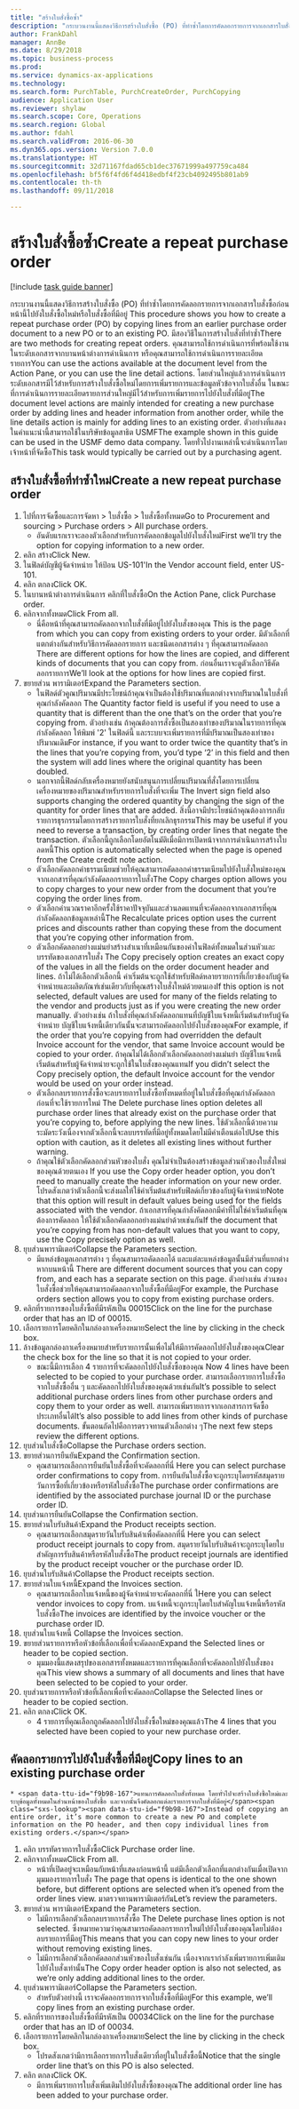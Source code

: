 ```yaml
--- 
title: "สร้างใบสั่งซื้อซ้ำ"
description: "กระบวนงานนี้แสดงวิธีการสร้างใบสั่งซื้อ (PO) ที่ทำซ้ำโดยการคัดลอกรายการจากเอกสารใบสั่งซื้อก่อนหน้านี้ไปยังใบสั่งซื้อใหม่หรือใบสั่งซื้อที่มีอยู่ "
author: FrankDahl
manager: AnnBe
ms.date: 8/29/2018
ms.topic: business-process
ms.prod: 
ms.service: dynamics-ax-applications
ms.technology: 
ms.search.form: PurchTable, PurchCreateOrder, PurchCopying
audience: Application User
ms.reviewer: shylaw
ms.search.scope: Core, Operations
ms.search.region: Global
ms.author: fdahl
ms.search.validFrom: 2016-06-30
ms.dyn365.ops.version: Version 7.0.0
ms.translationtype: HT
ms.sourcegitcommit: 32d71167fdad65cb1dec37671999a497759ca484
ms.openlocfilehash: bf5f6f4fd6f4d418edbf4f23cb4092495b801ab9
ms.contentlocale: th-th
ms.lasthandoff: 09/11/2018

---
```

# <a name="create-a-repeat-purchase-order"></a><span data-ttu-id="f9b98-103">สร้างใบสั่งซื้อซ้ำ</span><span class="sxs-lookup"><span data-stu-id="f9b98-103">Create a repeat purchase order</span></span>

[!include [task guide banner](../../includes/task-guide-banner.md)]

<span data-ttu-id="f9b98-104">กระบวนงานนี้แสดงวิธีการสร้างใบสั่งซื้อ (PO) ที่ทำซ้ำโดยการคัดลอกรายการจากเอกสารใบสั่งซื้อก่อนหน้านี้ไปยังใบสั่งซื้อใหม่หรือใบสั่งซื้อที่มีอยู่ </span><span class="sxs-lookup"><span data-stu-id="f9b98-104">This procedure shows you how to create a repeat purchase order (PO) by copying lines from an earlier purchase order document to a new PO or to an existing PO.</span></span> <span data-ttu-id="f9b98-105">มีสองวิธีในการสร้างใบสั่งที่ทำซ้ำ</span><span class="sxs-lookup"><span data-stu-id="f9b98-105">There are two methods for creating repeat orders.</span></span> <span data-ttu-id="f9b98-106">คุณสามารถใช้การดำเนินการที่พร้อมใช้งานในระดับเอกสารจากบานหน้าต่างการดำเนินการ หรือคุณสามารถใช้การดำเนินการรายละเอียดรายการ</span><span class="sxs-lookup"><span data-stu-id="f9b98-106">You can use the actions available at the document level from the Action Pane, or you can use the line detail actions.</span></span> <span data-ttu-id="f9b98-107">โดยส่วนใหญ่แล้วการดำเนินการระดับเอกสารมีไว้สำหรับการสร้างใบสั่งซื้อใหม่โดยการเพิ่มรายการและข้อมูลหัวข้อจากใบสั่งอื่น ในขณะที่การดำเนินการรายละเอียดรายการส่วนใหญ่มีไว้สำหรับการเพิ่มรายการไปยังใบสั่งที่มีอยู่</span><span class="sxs-lookup"><span data-stu-id="f9b98-107">The document level actions are mainly intended for creating a new purchase order by adding lines and header information from another order, while the line details action is mainly for adding lines to an existing order.</span></span> <span data-ttu-id="f9b98-108">ตัวอย่างที่แสดงในคำแนะนำนี้สามารถใช้ในบริษัทข้อมูลสาธิต USMF</span><span class="sxs-lookup"><span data-stu-id="f9b98-108">The example shown in this guide can be used in the USMF demo data company.</span></span> <span data-ttu-id="f9b98-109">โดยทั่วไปงานเหล่านี้จะดำเนินการโดยเจ้าหน้าที่จัดซื้อ</span><span class="sxs-lookup"><span data-stu-id="f9b98-109">This task would typically be carried out by a purchasing agent.</span></span>


## <a name="create-a-new-repeat-purchase-order"></a><span data-ttu-id="f9b98-110">สร้างใบสั่งซื้อที่ทำซ้ำใหม่</span><span class="sxs-lookup"><span data-stu-id="f9b98-110">Create a new repeat purchase order</span></span>
1. <span data-ttu-id="f9b98-111">ไปที่การจัดซื้อและการจัดหา > ใบสั่งซื้อ > ใบสั่งซื้อทั้งหมด</span><span class="sxs-lookup"><span data-stu-id="f9b98-111">Go to Procurement and sourcing > Purchase orders > All purchase orders.</span></span>
    * <span data-ttu-id="f9b98-112">อันดับแรกเราจะลองตัวเลือกสำหรับการคัดลอกข้อมูลไปยังใบสั่งใหม่</span><span class="sxs-lookup"><span data-stu-id="f9b98-112">First we’ll try the option for copying information to a new order.</span></span>  
2. <span data-ttu-id="f9b98-113">คลิก สร้าง</span><span class="sxs-lookup"><span data-stu-id="f9b98-113">Click New.</span></span>
3. <span data-ttu-id="f9b98-114">ในฟิลด์บัญชีผู้จัดจำหน่าย ให้ป้อน US-101'</span><span class="sxs-lookup"><span data-stu-id="f9b98-114">In the Vendor account field, enter US-101.</span></span>
4. <span data-ttu-id="f9b98-115">คลิก ตกลง</span><span class="sxs-lookup"><span data-stu-id="f9b98-115">Click OK.</span></span>
5. <span data-ttu-id="f9b98-116">ในบานหน้าต่างการดำเนินการ คลิกที่ใบสั่งซื้อ</span><span class="sxs-lookup"><span data-stu-id="f9b98-116">On the Action Pane, click Purchase order.</span></span>
6. <span data-ttu-id="f9b98-117">คลิกจากทั้งหมด</span><span class="sxs-lookup"><span data-stu-id="f9b98-117">Click From all.</span></span>
    * <span data-ttu-id="f9b98-118">นี่คือหน้าที่คุณสามารถคัดลอกจากใบสั่งที่มีอยู่ไปยังใบสั่งของคุณ </span><span class="sxs-lookup"><span data-stu-id="f9b98-118">This is the page from which you can copy from existing orders to your order.</span></span> <span data-ttu-id="f9b98-119">มีตัวเลือกที่แตกต่างกันสำหรับวิธีการคัดลอกรายการ และชนิดเอกสารต่าง ๆ ที่คุณสามารถคัดลอก </span><span class="sxs-lookup"><span data-stu-id="f9b98-119">There are different options for how the lines are copied, and different kinds of documents that you can copy from.</span></span> <span data-ttu-id="f9b98-120">ก่อนอื่นเราจะดูตัวเลือกวิธีคัดลอกรายการ</span><span class="sxs-lookup"><span data-stu-id="f9b98-120">We’ll look at the options for how lines are copied first.</span></span>   
7. <span data-ttu-id="f9b98-121">ขยายส่วน พารามิเตอร์</span><span class="sxs-lookup"><span data-stu-id="f9b98-121">Expand the Parameters section.</span></span>
    * <span data-ttu-id="f9b98-122">ในฟิลด์ตัวคูณปริมาณมีประโยชน์ถ้าคุณจำเป็นต้องใช้ปริมาณที่แตกต่างจากปริมาณในใบสั่งที่คุณกำลังคัดลอก </span><span class="sxs-lookup"><span data-stu-id="f9b98-122">The Quantity factor field is useful if you need to use a quantity that is different than the one that’s on the order that you’re copying from.</span></span> <span data-ttu-id="f9b98-123">ตัวอย่างเช่น ถ้าคุณต้องการสั่งซื้อเป็นสองเท่าของปริมาณในรายการที่คุณกำลังคัดลอก ให้พิมพ์ '2' ในฟิลด์นี้ และระบบจะเพิ่มรายการที่มีปริมาณเป็นสองเท่าของปริมาณเดิม</span><span class="sxs-lookup"><span data-stu-id="f9b98-123">For instance, if you want to order twice the quantity that’s in the lines that you’re copying from, you’d type ‘2’ in this field and then the system will add lines where the original quantity has been doubled.</span></span>  
    * <span data-ttu-id="f9b98-124">นอกจากนี้ฟิลด์กลับเครื่องหมายยังสนับสนุนการเปลี่ยนปริมาณที่สั่งโดยการเปลี่ยนเครื่องหมายของปริมาณสำหรับรายการใบสั่งที่จะเพิ่ม </span><span class="sxs-lookup"><span data-stu-id="f9b98-124">The Invert sign field also supports changing the ordered quantity by changing the sign of the quantity for order lines that are added.</span></span> <span data-ttu-id="f9b98-125">สิ่งนี้อาจมีประโยชน์ถ้าคุณต้องการกลับรายการธุรกรรมโดยการสร้างรายการใบสั่งที่ยกเลิกธุรกรรม</span><span class="sxs-lookup"><span data-stu-id="f9b98-125">This may be useful if you need to reverse a transaction, by creating order lines that negate the transaction.</span></span> <span data-ttu-id="f9b98-126">ตัวเลือกนี้ถูกเลือกโดยอัตโนมัติเมื่อมีการเปิดหน้าจากการดำเนินการสร้างใบลดหนี้</span><span class="sxs-lookup"><span data-stu-id="f9b98-126">This option is automatically selected when the page is opened from the Create credit note action.</span></span>  
    * <span data-ttu-id="f9b98-127">ตัวเลือกคัดลอกค่าธรรมเนียมช่วยให้คุณสามารถคัดลอกค่าธรรมเนียมไปยังใบสั่งใหม่ของคุณจากเอกสารที่คุณกำลังคัดลอกรายการใบสั่ง</span><span class="sxs-lookup"><span data-stu-id="f9b98-127">The Copy charges option allows you to copy charges to your new order from the document that you’re copying the order lines from.</span></span>  
    * <span data-ttu-id="f9b98-128">ตัวเลือกคำนวณราคาอีกครั้งใช้ราคาปัจจุบันและส่วนลดแทนที่จะคัดลอกจากเอกสารที่คุณกำลังคัดลอกข้อมูลเหล่านี้</span><span class="sxs-lookup"><span data-stu-id="f9b98-128">The Recalculate prices option uses the current prices and discounts rather than copying these from the document that you’re copying other information from.</span></span>  
    * <span data-ttu-id="f9b98-129">ตัวเลือกคัดลอกอย่างแม่นยำสร้างสำเนาที่เหมือนกันของค่าในฟิลด์ทั้งหมดในส่วนหัวและบรรทัดของเอกสารใบสั่ง </span><span class="sxs-lookup"><span data-stu-id="f9b98-129">The Copy precisely option creates an exact copy of the values in all the fields on the order document header and lines.</span></span> <span data-ttu-id="f9b98-130">ถ้าไม่ได้เลือกตัวเลือกนี้ ค่าเริ่มต้นจะถูกใช้สำหรับฟิลด์หลายรายการที่เกี่ยวข้องกับผู้จัดจำหน่ายและผลิตภัณฑ์เช่นเดียวกับที่คุณสร้างใบสั่งใหม่ด้วยตนเอง</span><span class="sxs-lookup"><span data-stu-id="f9b98-130">If this option is not selected, default values are used for many of the fields relating to the vendor and products just as if you were creating the new order manually.</span></span> <span data-ttu-id="f9b98-131">ตัวอย่างเช่น ถ้าใบสั่งที่คุณกำลังคัดลอกแทนที่บัญชีใบแจ้งหนี้เริ่มต้นสำหรับผู้จัดจำหน่าย บัญชีใบแจ้งหนี้เดียวกันนั้นจะสามารถคัดลอกไปยังใบสั่งของคุณ</span><span class="sxs-lookup"><span data-stu-id="f9b98-131">For example, if the order that you’re copying from had overridden the default Invoice account for the vendor, that same Invoice account would be copied to your order.</span></span> <span data-ttu-id="f9b98-132">ถ้าคุณไม่ได้เลือกตัวเลือกคัดลอกอย่างแม่นยำ บัญชีใบแจ้งหนี้เริ่มต้นสำหรับผู้จัดจำหน่ายจะถูกใช้ในใบสั่งของคุณแทน</span><span class="sxs-lookup"><span data-stu-id="f9b98-132">If you didn’t select the Copy precisely option, the default Invoice account for the vendor would be used on your order instead.</span></span>  
    * <span data-ttu-id="f9b98-133">ตัวเลือกลบรายการสั่งซื้อจะลบรายการใบสั่งซื้อทั้งหมดที่อยู่ในใบสั่งซื้อที่คุณกำลังคัดลอก ก่อนที่จะใช้รายการใหม่ </span><span class="sxs-lookup"><span data-stu-id="f9b98-133">The Delete purchase lines option deletes all purchase order lines that already exist on the purchase order that you’re copying to, before applying the new lines.</span></span> <span data-ttu-id="f9b98-134">ใช้ตัวเลือกนี้ด้วยความระมัดระวังเนื่องจากตัวเลือกนี้จะลบบรรทัดที่มีอยู่ทั้งหมดโดยไม่มีคำเตือนต่อไป</span><span class="sxs-lookup"><span data-stu-id="f9b98-134">Use this option with caution, as it deletes all existing lines without further warning.</span></span>  
    * <span data-ttu-id="f9b98-135">ถ้าคุณใช้ตัวเลือกคัดลอกส่วนหัวของใบสั่ง คุณไม่จำเป็นต้องสร้างข้อมูลส่วนหัวของใบสั่งใหม่ของคุณด้วยตนเอง </span><span class="sxs-lookup"><span data-stu-id="f9b98-135">If you use the Copy order header option, you don’t need to manually create the header information on your new order.</span></span> <span data-ttu-id="f9b98-136">โปรดสังเกตว่าตัวเลือกนี้จะส่งผลให้ใช้ค่าเริ่มต้นสำหรับฟิลด์เกี่ยวข้องกับผู้จัดจำหน่าย</span><span class="sxs-lookup"><span data-stu-id="f9b98-136">Note that this option will result in default values being used for the fields associated with the vendor.</span></span> <span data-ttu-id="f9b98-137">ถ้าเอกสารที่คุณกำลังคัดลอกมีค่าที่ไม่ใช่ค่าเริ่มต้นที่คุณต้องการคัดลอก ให้ใช้ตัวเลือกคัดลอกอย่างแม่นยำด้วยเช่นกัน</span><span class="sxs-lookup"><span data-stu-id="f9b98-137">If the document that you’re copying from has non-default values that you want to copy, use the Copy precisely option as well.</span></span>  
8. <span data-ttu-id="f9b98-138">ยุบส่วนพารามิเตอร์</span><span class="sxs-lookup"><span data-stu-id="f9b98-138">Collapse the Parameters section.</span></span>
    * <span data-ttu-id="f9b98-139">มีแหล่งข้อมูลเอกสารต่าง ๆ ที่คุณสามารถคัดลอกได้ และแต่ละแหล่งข้อมูลนั้นมีส่วนที่แยกต่างหากบนหน้านี้ </span><span class="sxs-lookup"><span data-stu-id="f9b98-139">There are different document sources that you can copy from, and each has a separate section on this page.</span></span> <span data-ttu-id="f9b98-140">ตัวอย่างเช่น ส่วนของใบสั่งซื้อช่วยให้คุณสามารถคัดลอกจากใบสั่งซื้อที่มีอยู่</span><span class="sxs-lookup"><span data-stu-id="f9b98-140">For example, the Purchase orders section allows you to copy from existing purchase orders.</span></span>  
9. <span data-ttu-id="f9b98-141">คลิกที่รายการของใบสั่งซื้อที่มีรหัสเป็น 00015</span><span class="sxs-lookup"><span data-stu-id="f9b98-141">Click on the line for the purchase order that has an ID of 00015.</span></span> 
10. <span data-ttu-id="f9b98-142">เลือกรายการโดยคลิกในกล่องกาเครื่องหมาย</span><span class="sxs-lookup"><span data-stu-id="f9b98-142">Select the line by clicking in the check box.</span></span>
11. <span data-ttu-id="f9b98-143">ล้างข้อมูลกล่องกาเครื่องหมายสำหรับรายการนั้นเพื่อไม่ให้มีการคัดลอกไปยังใบสั่งของคุณ</span><span class="sxs-lookup"><span data-stu-id="f9b98-143">Clear the check box for the line so that it is not copied to your order.</span></span>
    * <span data-ttu-id="f9b98-144">ขณะนี้มีการเลือก 4 รายการที่จะคัดลอกไปยังใบสั่งซื้อของคุณ </span><span class="sxs-lookup"><span data-stu-id="f9b98-144">Now 4 lines have been selected to be copied to your purchase order.</span></span> <span data-ttu-id="f9b98-145">สามารถเลือกรายการใบสั่งซื้อจากใบสั่งซื้ออื่น ๆ และคัดลอกไปยังใบสั่งของคุณด้วยเช่นกัน</span><span class="sxs-lookup"><span data-stu-id="f9b98-145">It’s possible to select additional purchase orders lines from other purchase orders and copy them to your order as well.</span></span> <span data-ttu-id="f9b98-146">สามารถเพิ่มรายการจากเอกสารการจัดซื้อประเภทอื่นได้</span><span class="sxs-lookup"><span data-stu-id="f9b98-146">It’s also possible to add lines from other kinds of purchase documents.</span></span> <span data-ttu-id="f9b98-147">ขั้นตอนถัดไปคือการตรวจทานตัวเลือกต่าง ๆ</span><span class="sxs-lookup"><span data-stu-id="f9b98-147">The next few steps review the different options.</span></span>  
12. <span data-ttu-id="f9b98-148">ยุบส่วนใบสั่งซื้อ</span><span class="sxs-lookup"><span data-stu-id="f9b98-148">Collapse the Purchase orders section.</span></span>
13. <span data-ttu-id="f9b98-149">ขยายส่วนการยืนยัน</span><span class="sxs-lookup"><span data-stu-id="f9b98-149">Expand the Confirmation section.</span></span>
    * <span data-ttu-id="f9b98-150">คุณสามารถเลือกการยืนยันใบสั่งซื้อที่จะคัดลอกที่นี่ </span><span class="sxs-lookup"><span data-stu-id="f9b98-150">Here you can select purchase order confirmations to copy from.</span></span> <span data-ttu-id="f9b98-151">การยืนยันใบสั่งซื้อจะถูกระบุโดยรหัสสมุดรายวันการซื้อที่เกี่ยวข้องหรือรหัสใบสั่งซื้อ</span><span class="sxs-lookup"><span data-stu-id="f9b98-151">The purchase order confirmations are identified by the associated purchase journal ID or the purchase order ID.</span></span>  
14. <span data-ttu-id="f9b98-152">ยุบส่วนการยืนยัน</span><span class="sxs-lookup"><span data-stu-id="f9b98-152">Collapse the Confirmation section.</span></span>
15. <span data-ttu-id="f9b98-153">ขยายส่วนใบรับสินค้า</span><span class="sxs-lookup"><span data-stu-id="f9b98-153">Expand the Product receipts section.</span></span>
    * <span data-ttu-id="f9b98-154">คุณสามารถเลือกสมุดรายวันใบรับสินค้าเพื่อคัดลอกที่นี่ </span><span class="sxs-lookup"><span data-stu-id="f9b98-154">Here you can select product receipt journals to copy from.</span></span> <span data-ttu-id="f9b98-155">สมุดรายวันใบรับสินค้าจะถูกระบุโดยใบสำคัญการรับสินค้าหรือรหัสใบสั่งซื้อ</span><span class="sxs-lookup"><span data-stu-id="f9b98-155">The product receipt journals are identified by the product receipt voucher or the purchase order ID.</span></span>   
16. <span data-ttu-id="f9b98-156">ยุบส่วนใบรับสินค้า</span><span class="sxs-lookup"><span data-stu-id="f9b98-156">Collapse the Product receipts section.</span></span>
17. <span data-ttu-id="f9b98-157">ขยายส่วนใบแจ้งหนี้</span><span class="sxs-lookup"><span data-stu-id="f9b98-157">Expand the Invoices section.</span></span>
    * <span data-ttu-id="f9b98-158">คุณสามารถเลือกใบแจ้งหนี้ของผู้จัดจำหน่ายจะคัดลอกที่นี่ ใ</span><span class="sxs-lookup"><span data-stu-id="f9b98-158">Here you can select vendor invoices to copy from.</span></span> <span data-ttu-id="f9b98-159">บแจ้งหนี้จะถูกระบุโดยใบสำคัญใบแจ้งหนี้หรือรหัสใบสั่งซื้อ</span><span class="sxs-lookup"><span data-stu-id="f9b98-159">The invoices are identified by the invoice voucher or the purchase order ID.</span></span>   
18. <span data-ttu-id="f9b98-160">ยุบส่วนใบแจ้งหนี้ </span><span class="sxs-lookup"><span data-stu-id="f9b98-160">Collapse the Invoices section.</span></span>
19. <span data-ttu-id="f9b98-161">ขยายส่วนรายการหรือหัวข้อที่เลือกเพื่อที่จะคัดลอก</span><span class="sxs-lookup"><span data-stu-id="f9b98-161">Expand the Selected lines or header to be copied section.</span></span>
    * <span data-ttu-id="f9b98-162">มุมมองนี้แสดงสรุปของเอกสารทั้งหมดและรายการที่คุณเลือกที่จะคัดลอกไปยังใบสั่งของคุณ</span><span class="sxs-lookup"><span data-stu-id="f9b98-162">This view shows a summary of all documents and lines that have been selected to be copied to your order.</span></span>   
20. <span data-ttu-id="f9b98-163">ยุบส่วนรายการหรือหัวข้อที่เลือกเพื่อที่จะคัดลอก</span><span class="sxs-lookup"><span data-stu-id="f9b98-163">Collapse the Selected lines or header to be copied section.</span></span>
21. <span data-ttu-id="f9b98-164">คลิก ตกลง</span><span class="sxs-lookup"><span data-stu-id="f9b98-164">Click OK.</span></span>
    * <span data-ttu-id="f9b98-165">4 รายการที่คุณเลือกถูกคัดลอกไปยังใบสั่งซื้อใหม่ของคุณแล้ว</span><span class="sxs-lookup"><span data-stu-id="f9b98-165">The 4 lines that you selected have been copied to your new purchase order.</span></span>   

## <a name="copy-lines-to-an-existing-purchase-order"></a><span data-ttu-id="f9b98-166">คัดลอกรายการไปยังใบสั่งซื้อที่มีอยู่</span><span class="sxs-lookup"><span data-stu-id="f9b98-166">Copy lines to an existing purchase order</span></span>
    * <span data-ttu-id="f9b98-167">แทนการคัดลอกใบสั่งทั้งหมด โดยทั่วไปจะสร้างใบสั่งซื้อใหม่และระบุข้อมูลทั้งหมดในส่วนหน้าของใบสั่งซื้อ และจากนั้นจึงคัดลอกแต่ละรายการจากใบสั่งที่มีอยู่</span><span class="sxs-lookup"><span data-stu-id="f9b98-167">Instead of copying an entire order, it’s more common to create a new PO and complete information on the PO header, and then copy individual lines from existing orders.</span></span>  
1. <span data-ttu-id="f9b98-168">คลิก บรรทัดรายการใบสั่งซื้อ</span><span class="sxs-lookup"><span data-stu-id="f9b98-168">Click Purchase order line.</span></span>
2. <span data-ttu-id="f9b98-169">คลิกจากทั้งหมด</span><span class="sxs-lookup"><span data-stu-id="f9b98-169">Click From all.</span></span>
    * <span data-ttu-id="f9b98-170">หน้าที่เปิดอยู่จะเหมือนกับหน้าที่แสดงก่อนหน้านี้ แต่มีเลือกตัวเลือกที่แตกต่างกันเมื่อเปิดจากมุมมองรายการใบสั่ง </span><span class="sxs-lookup"><span data-stu-id="f9b98-170">The page that opens is identical to the one shown before, but different options are selected when it’s opened from the order lines view.</span></span> <span data-ttu-id="f9b98-171">มาตรวจทานพารามิเตอร์กัน</span><span class="sxs-lookup"><span data-stu-id="f9b98-171">Let’s review the parameters.</span></span>   
3. <span data-ttu-id="f9b98-172">ขยายส่วน พารามิเตอร์</span><span class="sxs-lookup"><span data-stu-id="f9b98-172">Expand the Parameters section.</span></span>
    * <span data-ttu-id="f9b98-173">ไม่มีการเลือกตัวเลือกลบรายการสั่งซื้อ </span><span class="sxs-lookup"><span data-stu-id="f9b98-173">The Delete purchase lines option is not selected.</span></span> <span data-ttu-id="f9b98-174">ซึ่งหมายความว่าคุณสามารถคัดลอกรายการใหม่ไปยังใบสั่งของคุณโดยไม่ต้องลบรายการที่มีอยู่</span><span class="sxs-lookup"><span data-stu-id="f9b98-174">This means that you can copy new lines to your order without removing existing lines.</span></span>   
    * <span data-ttu-id="f9b98-175">ไม่มีการเลือกตัวเลือกคัดลอกส่วนหัวของใบสั่งเช่นกัน เนื่องจากเรากำลังเพิ่มรายการเพิ่มเติมไปยังใบสั่งเท่านั้น</span><span class="sxs-lookup"><span data-stu-id="f9b98-175">The Copy order header option is also not selected, as we’re only adding additional lines to the order.</span></span>   
4. <span data-ttu-id="f9b98-176">ยุบส่วนพารามิเตอร์</span><span class="sxs-lookup"><span data-stu-id="f9b98-176">Collapse the Parameters section.</span></span>
    * <span data-ttu-id="f9b98-177">สำหรับตัวอย่างนี้ เราจะคัดลอกรายการจากใบสั่งซื้อที่มีอยู่</span><span class="sxs-lookup"><span data-stu-id="f9b98-177">For this example, we’ll copy lines from an existing purchase order.</span></span>   
5. <span data-ttu-id="f9b98-178">คลิกที่รายการของใบสั่งซื้อที่มีรหัสเป็น 00034</span><span class="sxs-lookup"><span data-stu-id="f9b98-178">Click on the line for the purchase order that has an ID of 00034.</span></span> 
6. <span data-ttu-id="f9b98-179">เลือกรายการโดยคลิกในกล่องกาเครื่องหมาย</span><span class="sxs-lookup"><span data-stu-id="f9b98-179">Select the line by clicking in the check box.</span></span>
    * <span data-ttu-id="f9b98-180">โปรดสังเกตว่ามีการเลือกรายการใบสั่งเดียวที่อยู่ในใบสั่งซื้อนี้</span><span class="sxs-lookup"><span data-stu-id="f9b98-180">Notice that the single order line that’s on this PO is also selected.</span></span>  
7. <span data-ttu-id="f9b98-181">คลิก ตกลง</span><span class="sxs-lookup"><span data-stu-id="f9b98-181">Click OK.</span></span>
    * <span data-ttu-id="f9b98-182">มีการเพิ่มรายการใบสั่งเพิ่มเติมไปยังใบสั่งซื้อของคุณ</span><span class="sxs-lookup"><span data-stu-id="f9b98-182">The additional order line has been added to your purchase order.</span></span>  


